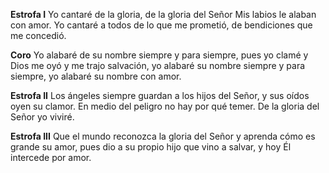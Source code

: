 **Estrofa I**
Yo cantaré de la gloria, de la gloria del Señor
Mis labios le alaban con amor. 
Yo cantaré a todos de lo que me prometió, 
de bendiciones que me concedió.

**Coro**
Yo alabaré de su nombre siempre y para siempre, 
pues yo clamé y Dios me oyó  y me trajo salvación, 
yo alabaré su nombre siempre y para siempre, 
yo alabaré su nombre con amor.

**Estrofa II**
Los ángeles siempre guardan a los hijos del Señor, 
y  sus oídos oyen su clamor. 
En medio del peligro no hay por qué temer. 
De la gloria del Señor yo viviré.

**Estrofa III**
Que el mundo reconozca la gloria del Señor
y aprenda cómo es grande su amor, 
pues dio a su propio hijo que vino a salvar, 
y hoy Él intercede por  amor.